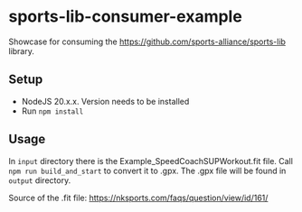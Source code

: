 # sports-lib-consumer-example
Showcase for consuming the https://github.com/sports-alliance/sports-lib library.
## Setup
- NodeJS 20.x.x. Version needs to be installed
- Run `npm install`

## Usage
In `input` directory there is the Example_SpeedCoachSUPWorkout.fit file. Call `npm run build_and_start` to convert it to .gpx. The .gpx file will be found in `output` directory.

Source of the .fit file: https://nksports.com/faqs/question/view/id/161/